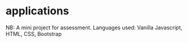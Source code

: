 # applications

NB:
A mini project for assessment.
Languages used: Vanilla Javascript, HTML, CSS, Bootstrap
